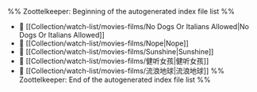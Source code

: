 %% Zoottelkeeper: Beginning of the autogenerated index file list  %%
- 📄 [[Collection/watch-list/movies-films/No Dogs Or Italians Allowed|No Dogs Or Italians Allowed]]
- 📄 [[Collection/watch-list/movies-films/Nope|Nope]]
- 📄 [[Collection/watch-list/movies-films/Sunshine|Sunshine]]
- 📄 [[Collection/watch-list/movies-films/健听女孩|健听女孩]]
- 📄 [[Collection/watch-list/movies-films/流浪地球|流浪地球]]
%% Zoottelkeeper: End of the autogenerated index file list  %%
